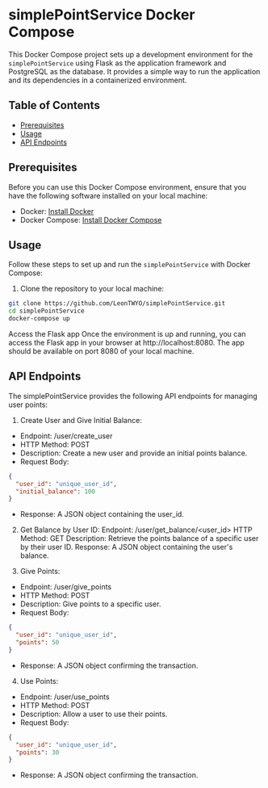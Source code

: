# simplePointService Docker Compose

This Docker Compose project sets up a development environment for the `simplePointService` using Flask as the application framework and PostgreSQL as the database. It provides a simple way to run the application and its dependencies in a containerized environment.

## Table of Contents

- [Prerequisites](#prerequisites)
- [Usage](#usage)
- [API Endpoints](#api-endpoints)

## Prerequisites

Before you can use this Docker Compose environment, ensure that you have the following software installed on your local machine:

- Docker: [Install Docker](https://docs.docker.com/get-docker/)
- Docker Compose: [Install Docker Compose](https://docs.docker.com/compose/install/)

## Usage

Follow these steps to set up and run the `simplePointService` with Docker Compose:

1. Clone the repository to your local machine:
```bash
git clone https://github.com/LeonTWYO/simplePointService.git
cd simplePointService
docker-compose up
```
Access the Flask app
Once the environment is up and running, you can access the Flask app in your browser at http://localhost:8080. The app should be available on port 8080 of your local machine.

## API Endpoints
The simplePointService provides the following API endpoints for managing user points:

1. Create User and Give Initial Balance:

- Endpoint: /user/create_user
- HTTP Method: POST
- Description: Create a new user and provide an initial points balance.
- Request Body:
```json
{
  "user_id": "unique_user_id",
  "initial_balance": 100
}
```
- Response: A JSON object containing the user_id.

2. Get Balance by User ID:
Endpoint: /user/get_balance/<user_id>
HTTP Method: GET
Description: Retrieve the points balance of a specific user by their user ID.
Response: A JSON object containing the user's balance.

3. Give Points:

- Endpoint: /user/give_points
- HTTP Method: POST
- Description: Give points to a specific user.
- Request Body:
```json
{
  "user_id": "unique_user_id",
  "points": 50
}
```
- Response: A JSON object confirming the transaction.

4. Use Points:

- Endpoint: /user/use_points
- HTTP Method: POST
- Description: Allow a user to use their points.
- Request Body:
```json
{
  "user_id": "unique_user_id",
  "points": 30
}
```
- Response: A JSON object confirming the transaction.
